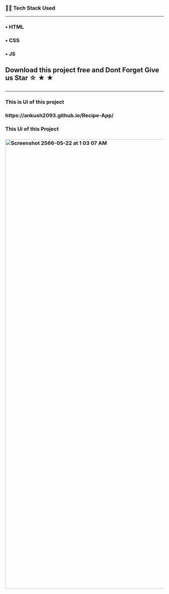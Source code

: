 <h3>👨‍💻 Tech Stack Used</h3>
<hr>
<h3>&#x2022; HTML</h3>
<h3>&#x2022; CSS</h3>
<h3>&#x2022; JS</h3>
<h2> Download this project free and Dont Forget Give us Star &star; &starf; &bigstar;  <h2/>
<hr>
<h3> This is Ui of this project<h3/>
<p target="_blank">https://ankush2093.github.io/Recipe-App/<p/>

<h3> This Ui of this Project<h3/>
  
  



<img width="1431" alt="Screenshot 2566-05-22 at 1 03 07 AM" src="https://github.com/ankush2093/Recipe-App/assets/84925305/7739f9f1-1867-43bf-b454-80bb154b8904">
